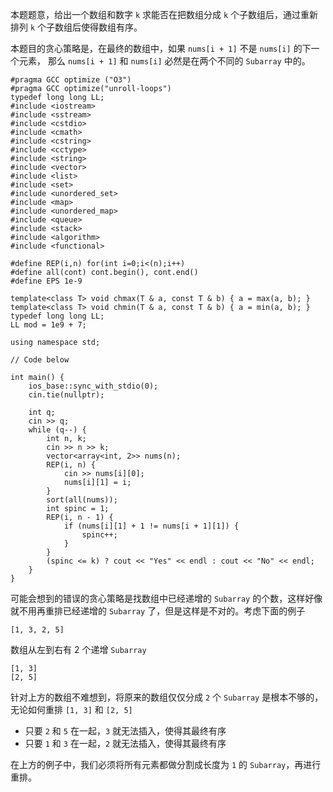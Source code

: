 本题题意，给出一个数组和数字 `k` 求能否在把数组分成 `k` 个子数组后，通过重新排列 `k` 个子数组后使得数组有序。

本题目的贪心策略是，在最终的数组中，如果 `nums[i + 1]` 不是 `nums[i]` 的下一个元素，
那么 `nums[i + 1]` 和 `nums[i]` 必然是在两个不同的 `Subarray` 中的。

```
#pragma GCC optimize ("O3")
#pragma GCC optimize("unroll-loops")
typedef long long LL;
#include <iostream> 
#include <sstream> 
#include <cstdio> 
#include <cmath> 
#include <cstring> 
#include <cctype> 
#include <string> 
#include <vector> 
#include <list> 
#include <set> 
#include <unordered_set>
#include <map> 
#include <unordered_map>
#include <queue> 
#include <stack> 
#include <algorithm> 
#include <functional> 

#define REP(i,n) for(int i=0;i<(n);i++)
#define all(cont) cont.begin(), cont.end()
#define EPS 1e-9

template<class T> void chmax(T & a, const T & b) { a = max(a, b); } 
template<class T> void chmin(T & a, const T & b) { a = min(a, b); } 
typedef long long LL;
LL mod = 1e9 + 7;
 
using namespace std;
 
// Code below
 
int main() {
    ios_base::sync_with_stdio(0);
    cin.tie(nullptr);
 
    int q;
    cin >> q;
    while (q--) {
        int n, k;
        cin >> n >> k;
        vector<array<int, 2>> nums(n);
        REP(i, n) {
            cin >> nums[i][0];
            nums[i][1] = i;
        }
        sort(all(nums));
        int spinc = 1;
        REP(i, n - 1) {
            if (nums[i][1] + 1 != nums[i + 1][1]) {
                spinc++;
            }
        }
        (spinc <= k) ? cout << "Yes" << endl : cout << "No" << endl;
    }
}
```



可能会想到的错误的贪心策略是找数组中已经递增的 `Subarray` 的个数，这样好像就不用再重排已经递增的 `Subarray` 了，但是这样是不对的。考虑下面的例子

```
[1, 3, 2, 5]
```

数组从左到右有 2 个递增 `Subarray`
```
[1, 3]
[2, 5]
```

针对上方的数组不难想到，将原来的数组仅仅分成 `2` 个 `Subarray` 是根本不够的，无论如何重排 `[1, 3]` 和 `[2, 5]`
- 只要 `2` 和 `5` 在一起，`3` 就无法插入，使得其最终有序
- 只要 `1` 和 `3` 在一起，`2` 就无法插入，使得其最终有序

在上方的例子中，我们必须将所有元素都做分割成长度为 `1` 的 `Subarray`，再进行重排。